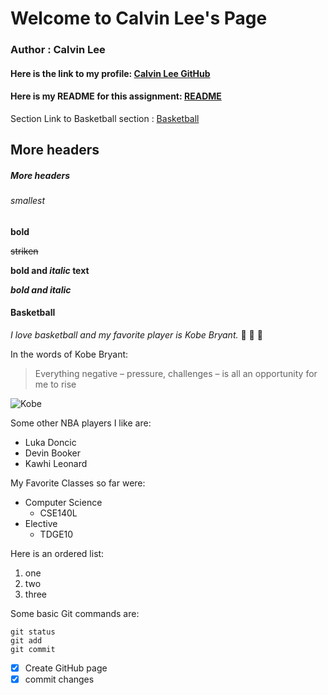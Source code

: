 # Welcome to Calvin Lee's Page

### Author : Calvin Lee
#### Here is the link to my profile: [Calvin Lee GitHub](https://github.com/calee0316)
#### Here is my README for this assignment: [README](./README.md)

Section Link to Basketball section : [Basketball](#basketball)

## More headers
##### More headers
###### smallest

**bold**

~~striken~~

**bold and _italic_ text**

***bold and italic***


#### Basketball

*I love basketball and my favorite player is Kobe Bryant.* :basketball: :basketball: :basketball:

In the words of Kobe Bryant: 

> Everything negative – pressure, challenges – is all an opportunity for me to rise

![Kobe](https://www.gannett-cdn.com/presto/2020/01/26/USAT/048dcaa6-9da8-422f-a57f-2af33fb7ef3e-sw01_reg_4_1202.JPG)

Some other NBA players I like are:
- Luka Doncic
- Devin Booker
- Kawhi Leonard


My Favorite Classes so far were: 
- Computer Science
  - CSE140L
- Elective
  - TDGE10
  
Here is an ordered list:
1. one
2. two
3. three
  

Some basic Git commands are:
```
git status
git add
git commit
```

- [x] Create GitHub page
- [x] commit changes
